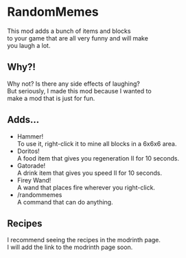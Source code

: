 # RandomMemes
This mod adds a bunch of items and blocks\
to your game that are all very funny and will make\
you laugh a lot.

## Why?!
Why not? Is there any side effects of laughing?\
But seriously, I made this mod because I wanted to\
make a mod that is just for fun.

## Adds...

- Hammer!\
  To use it, right-click it to mine all blocks in a 6x6x6 area.
- Doritos!\
  A food item that gives you regeneration II for 10 seconds.
- Gatorade!\
  A drink item that gives you speed II for 10 seconds.
- Firey Wand!\
  A wand that places fire wherever you right-click.
- /randommemes\
  A command that can do anything.

## Recipes
I recommend seeing the recipes in the modrinth page.\
I will add the link to the modrinth page soon.